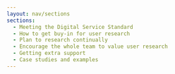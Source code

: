 ```yaml
---
layout: nav/sections
sections:
  - Meeting the Digital Service Standard
  - How to get buy-in for user research
  - Plan to research continually
  - Encourage the whole team to value user research
  - Getting extra support
  - Case studies and examples
---
```

